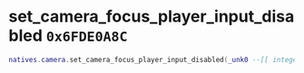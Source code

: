 # set_camera_focus_player_input_disabled `0x6FDE0A8C`

```lua
natives.camera.set_camera_focus_player_input_disabled(_unk0 --[[ integer ]], _unk1 --[[ integer ]])
```